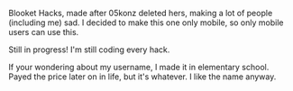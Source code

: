 Blooket Hacks, made after 05konz deleted hers, making a lot of people (including me) sad.
I decided to make this one only mobile, so only mobile users can use this.

Still in progress! I'm still coding every hack.











If your wondering about my username, I made it in elementary school. Payed the price later on in life, but it's whatever. I like the name anyway.
